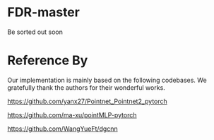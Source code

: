# FDR-master
Be sorted out soon

# Reference By
Our implementation is mainly based on the following codebases. We gratefully thank the authors for their wonderful works.

https://github.com/yanx27/Pointnet_Pointnet2_pytorch

https://github.com/ma-xu/pointMLP-pytorch

https://github.com/WangYueFt/dgcnn
